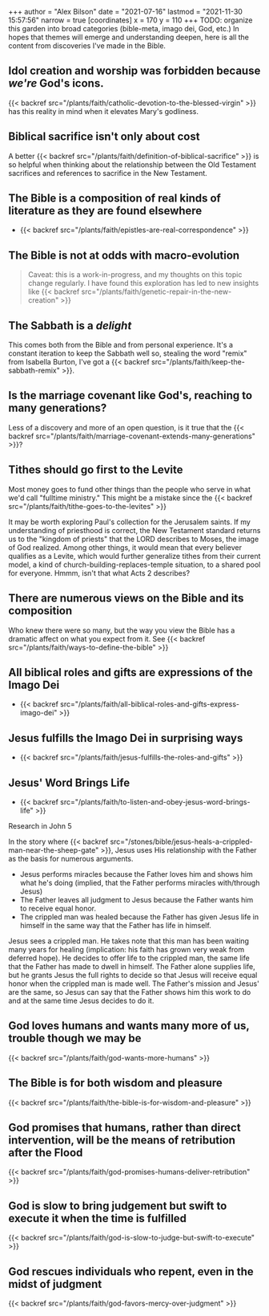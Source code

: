 +++
author = "Alex Bilson"
date = "2021-07-16"
lastmod = "2021-11-30 15:57:56"
narrow = true
[coordinates]
    x = 170
    y = 110
+++
TODO: organize this garden into broad categories (bible-meta, imago dei, God, etc.)
In hopes that themes will emerge and understanding deepen, here is all the content from discoveries I've made in the Bible.

## Idol creation and worship was forbidden because _we're_ God's icons.

{{< backref src="/plants/faith/catholic-devotion-to-the-blessed-virgin" >}} has this reality in mind when it elevates Mary's godliness.

## Biblical sacrifice isn't only about cost

A better {{< backref src="/plants/faith/definition-of-biblical-sacrifice" >}} is so helpful when thinking about the relationship between the Old Testament sacrifices and references to sacrifice in the New Testament.

## The Bible is a composition of real kinds of literature as they are found elsewhere

- {{< backref src="/plants/faith/epistles-are-real-correspondence" >}}

## The Bible is not at odds with macro-evolution

> Caveat: this is a work-in-progress, and my thoughts on this topic change regularly. I have found this exploration has led to new insights like {{< backref src="/plants/faith/genetic-repair-in-the-new-creation" >}}

## The Sabbath is a _delight_

This comes both from the Bible and from personal experience. It's a constant iteration to keep the Sabbath well so, stealing the word "remix" from Isabella Burton, I've got a {{< backref src="/plants/faith/keep-the-sabbath-remix" >}}.

## Is the marriage covenant like God's, reaching to many generations?

Less of a discovery and more of an open question, is it true that the {{< backref src="/plants/faith/marriage-covenant-extends-many-generations" >}}?

## Tithes should go first to the Levite

Most money goes to fund other things than the people who serve in what we'd call "fulltime ministry." This might be a mistake since the {{< backref src="/plants/faith/tithe-goes-to-the-levites" >}}

It may be worth exploring Paul's collection for the Jerusalem saints. If my understanding of priesthood is correct, the New Testament standard returns us to the "kingdom of priests" that the LORD describes to Moses, the image of God realized. Among other things, it would mean that every believer qualifies as a Levite, which would further generalize tithes from their current model, a kind of church-building-replaces-temple situation, to a shared pool for everyone. Hmmm, isn't that what Acts 2 describes?

## There are numerous views on the Bible and its composition

Who knew there were so many, but the way you view the Bible has a dramatic affect on what you expect from it. See {{< backref src="/plants/faith/ways-to-define-the-bible" >}}

## All biblical roles and gifts are expressions of the Imago Dei

- {{< backref src="/plants/faith/all-biblical-roles-and-gifts-express-imago-dei" >}}

## Jesus fulfills the Imago Dei in surprising ways

- {{< backref src="/plants/faith/jesus-fulfills-the-roles-and-gifts" >}}

## Jesus' Word Brings Life

- {{< backref src="/plants/faith/to-listen-and-obey-jesus-word-brings-life" >}}

 Research in John 5

In the story where {{< backref src="/stones/bible/jesus-heals-a-crippled-man-near-the-sheep-gate" >}}, Jesus uses His relationship with the Father as the basis for numerous arguments.

- Jesus performs miracles because the Father loves him and shows him what he's doing (implied, that the Father performs miracles with/through Jesus)
- The Father leaves all judgment to Jesus because the Father wants him to receive equal honor.
- The crippled man was healed because the Father has given Jesus life in himself in the same way that the Father has life in himself.

Jesus sees a crippled man. He takes note that this man has been waiting many years for healing (implication: his faith has grown very weak from deferred hope). He decides to offer life to the crippled man, the same life that the Father has made to dwell in himself. The Father alone supplies life, but he grants Jesus the full rights to decide so that Jesus will receive equal honor when the crippled man is made well. The Father's mission and Jesus' are the same, so Jesus can say that the Father shows him this work to do and at the same time Jesus decides to do it.

## God loves humans and wants many more of us, trouble though we may be

{{< backref src="/plants/faith/god-wants-more-humans" >}}

## The Bible is for both wisdom and pleasure

{{< backref src="/plants/faith/the-bible-is-for-wisdom-and-pleasure" >}}

## God promises that humans, rather than direct intervention, will be the means of retribution after the Flood

{{< backref src="/plants/faith/god-promises-humans-deliver-retribution" >}}

## God is slow to bring judgement but swift to execute it when the time is fulfilled

{{< backref src="/plants/faith/god-is-slow-to-judge-but-swift-to-execute" >}}

## God rescues individuals who repent, even in the midst of judgment

{{< backref src="/plants/faith/god-favors-mercy-over-judgment" >}}
